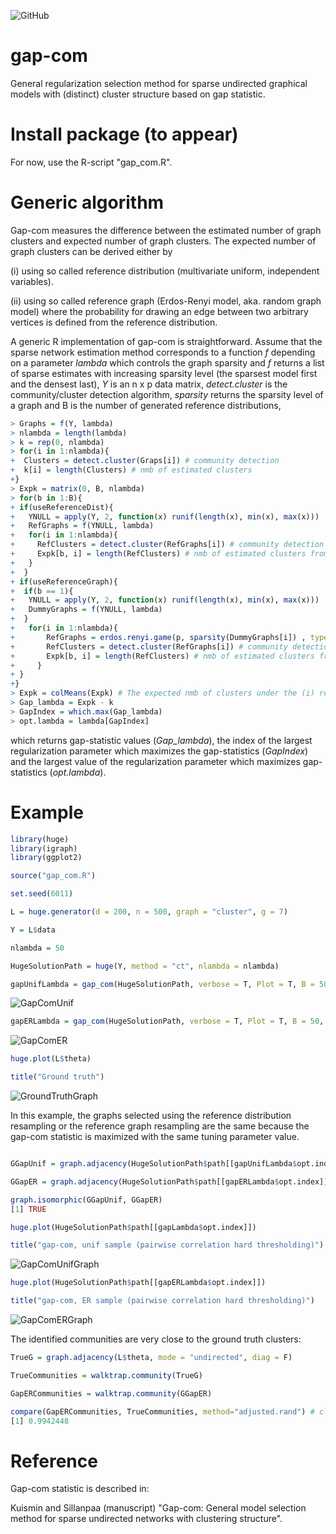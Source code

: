 ![GitHub](https://img.shields.io/github/license/markkukuismin/gap-com)

# gap-com
General regularization selection method for sparse undirected graphical models with (distinct) cluster structure based on gap statistic.

# Install package (to appear)

For now, use the R-script "gap_com.R".

<!--I used RStudio (version 1.1.453) and Microsoft R Open (version 3.5.1.) to create this package. -->

<!--Unzip the "gapcom.zip" file into a working directory and run the following lines: -->

<!--
library(devtools)
library(roxygen2)
install("gapcom") -->

# Generic algorithm

Gap-com measures the difference between the estimated number of graph clusters and expected number of graph clusters. The expected number of graph clusters can be derived either by 

(i) using so called reference distribution (multivariate uniform, independent variables).

(ii) using so called reference graph (Erdos-Renyi model, aka. random graph model) where the probability for drawing an edge between two arbitrary vertices is defined from the reference distribution.

A generic R implementation of gap-com is straightforward. Assume that the sparse network estimation method corresponds to a function *f* depending on a parameter *lambda* which controls the graph sparsity and *f* returns a list of sparse estimates with increasing sparsity level (the sparsest model first and the densest last), *Y* is an n x p data matrix, *detect.cluster* is the community/cluster detection algorithm, *sparsity* returns the sparsity level of a graph and B is the number of generated reference distributions,

```r
> Graphs = f(Y, lambda)
> nlambda = length(lambda)
> k = rep(0, nlambda)
> for(i in 1:nlambda){
+  Clusters = detect.cluster(Graps[i]) # community detection
+  k[i] = length(Clusters) # nmb of estimated clusters
+}
> Expk = matrix(0, B, nlambda)
> for(b in 1:B){
+ if(useReferenceDist){
+   YNULL = apply(Y, 2, function(x) runif(length(x), min(x), max(x)))
+   RefGraphs = f(YNULL, lambda)
+   for(i in 1:nlambda){
+     RefClusters = detect.cluster(RefGraphs[i]) # community detection
+     Expk[b, i] = length(RefClusters) # nmb of estimated clusters from reference data
+   }
+  }
+ if(useReferenceGraph){
+  if(b == 1){
+   YNULL = apply(Y, 2, function(x) runif(length(x), min(x), max(x)))
+   DummyGraphs = f(YNULL, lambda)
+  }
+   for(i in 1:nlambda){
+       RefGraphs = erdos.renyi.game(p, sparsity(DummyGraphs[i]) , type="gnp") # see igraph
+       RefClusters = detect.cluster(RefGraphs[i]) # community detection
+       Expk[b, i] = length(RefClusters) # nmb of estimated clusters from reference graph
+     }
+ }
+}
> Expk = colMeans(Expk) # The expected nmb of clusters under the (i) reference distribution or (ii) reference graph
> Gap_lambda = Expk - k
> GapIndex = which.max(Gap_lambda)
> opt.lambda = lambda[GapIndex]
```

which returns gap-statistic values (*Gap_lambda*), the index of the largest regularization parameter which maximizes the gap-statistics (*GapIndex*) and the largest value of the regularization parameter which maximizes gap-statistics (*opt.lambda*).

# Example

```r
library(huge)
library(igraph)
library(ggplot2)

source("gap_com.R")

set.seed(6011)

L = huge.generator(d = 200, n = 500, graph = "cluster", g = 7)

Y = L$data

nlambda = 50

HugeSolutionPath = huge(Y, method = "ct", nlambda = nlambda)

gapUnifLambda = gap_com(HugeSolutionPath, verbose = T, Plot = T, B = 50, method = "unif_sample") # reference distribution (unif sample)
```
![GapComUnif](https://user-images.githubusercontent.com/40263834/83128616-55299e80-a0e4-11ea-80d8-474e38904324.png)

```r
gapERLambda = gap_com(HugeSolutionPath, verbose = T, Plot = T, B = 50, method = "er_sample") # Erdos-Renyi model
```

![GapComER](https://user-images.githubusercontent.com/40263834/83128641-61156080-a0e4-11ea-800c-1e186f6c0aef.png)

```r
huge.plot(L$theta)

title("Ground truth")
```

![GroundTruthGraph](https://user-images.githubusercontent.com/40263834/83129166-0f210a80-a0e5-11ea-8ecf-44fb45ef64ea.png)

In this example, the graphs selected using the reference distribution resampling or the reference graph resampling are the same because the gap-com statistic is maximized with the same tuning parameter value.

```r

GGapUnif = graph.adjacency(HugeSolutionPath$path[[gapUnifLambda$opt.index]], mode="undirected")

GGapER = graph.adjacency(HugeSolutionPath$path[[gapERLambda$opt.index]], mode="undirected")

graph.isomorphic(GGapUnif, GGapER)
[1] TRUE

huge.plot(HugeSolutionPath$path[[gapLambda$opt.index]])

title("gap-com, unif sample (pairwise correlation hard thresholding)")
```

![GapComUnifGraph](https://user-images.githubusercontent.com/40263834/83129203-1c3df980-a0e5-11ea-8f9a-c6561206c78f.png)

```r
huge.plot(HugeSolutionPath$path[[gapERLambda$opt.index]])

title("gap-com, ER sample (pairwise correlation hard thresholding)")
```

![GapComERGraph](https://user-images.githubusercontent.com/40263834/83129228-27912500-a0e5-11ea-8f83-482fc75971a4.png)

The identified communities are very close to the ground truth clusters:

```r
TrueG = graph.adjacency(L$theta, mode = "undirected", diag = F)

TrueCommunities = walktrap.community(TrueG)

GapERCommunities = walktrap.community(GGapER)

compare(GapERCommunities, TrueCommunities, method="adjusted.rand") # close to one = better
[1] 0.9942448
```

# Reference

Gap-com statistic is described in:

Kuismin and Sillanpaa (manuscript) "Gap-com: General model selection method for sparse undirected networks with clustering structure".
